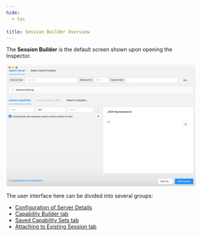 ```yaml
---
hide:
  - toc

title: Session Builder Overview
---
```


The __Session Builder__ is the default screen shown upon opening the Inspector.

![Empty Session Builder](../session-builder/assets/images/empty-session-builder.png)

The user interface here can be divided into several groups:

* [Configuration of Server Details](./server-details.md)
* [Capability Builder tab](./capability-builder.md)
* [Saved Capability Sets tab](./saved-capability-sets.md)
* [Attaching to Existing Session tab](./attach-to-session.md)
